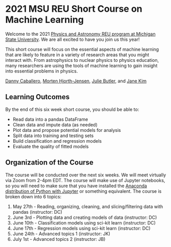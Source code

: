 # 2021 MSU REU Short Course on Machine Learning

Welcome to the 2021 [Physics and Astronomy REU program at Michigan State University](http://pa.msu.edu). We are all excited to have you join us this year!

This short course will focus on the essential aspects of machine learning that are likely to feature in a variety of research areas that you might interact with. From astrophysics to nuclear physics to physics education, many researchers are using the tools of machine learning to gain insight into essential problems in physics.

[Danny Caballero](https://dannycab.github.io), [Morten Hjorth-Jensen](http://mhjgit.github.io/info/doc/web/), [Julie Butler](https://www.linkedin.com/in/julie-butler-hartley-4b2741103), and [Jane Kim](https://www.linkedin.com/in/jane-m-kim)

## Learning Outcomes

By the end of this six week short course, you should be able to:

* Read data into a pandas DataFrame
* Clean data and impute data (as needed)
* Plot data and propose potential models for analysis
* Split data into training and testing sets
* Build classification and regression models
* Evaluate the quality of fitted models

## Organization of the Course

The course will be conducted over the next six weeks. We will meet virtually via Zoom from 2-4pm EDT. The course will make use of Jupyter notebooks, so you will need to make sure that you have installed the [Anaconda distribution of Python with Jupyter](https://www.anaconda.com/products/individual) or something equivalent. The course is broken down into 6 topics:

1. May 27th - Reading, organizing, cleaning, and slicing/filtering data with pandas (instructor: DC)
2. June 3rd - Plotting data and creating models of data (instructor: DC)
3. June 10th - Classification models using sci-kit learn (instructor: DC)
4. June 17th - Regression models using sci-kit learn (instructor: DC)
5. June 24th - Advanced topics 1 (instructor: JK)
6. July 1st - Advanced topics 2 (instructor: JB)
